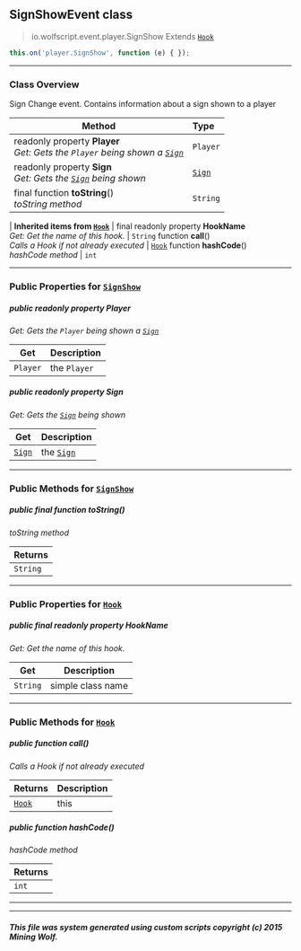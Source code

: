 ## SignShowEvent __class__

>io.wolfscript.event.player.SignShow
>Extends [`Hook`](../../hook/Hook.md)
``` javascript
this.on('player.SignShow', function (e) { });
```


---

### Class Overview

Sign Change event. Contains information about a sign shown to a player

Method | Type   
--- | :--- 
 readonly property __Player__ <br> _Get: Gets the `Player` being shown a [`Sign`](../../api/world/blocks/Sign.md)_ | `Player`
 readonly property __Sign__ <br> _Get: Gets the [`Sign`](../../api/world/blocks/Sign.md) being shown_ | [`Sign`](../../api/world/blocks/Sign.md)
final function __toString__() <br> _toString method_ | `String`
 |
__Inherited items from [`Hook`](../../hook/Hook.md)__ |
final readonly property __HookName__ <br> _Get: Get the name of this hook._ | `String`
 function __call__() <br> _Calls a Hook if not already executed_ | [`Hook`](../../hook/Hook.md)
 function __hashCode__() <br> _hashCode method_ | `int`





---


### Public Properties for [`SignShow`](SignShow.md)

##### <a id='player'></a>public  readonly property __Player__

_Get: Gets the `Player` being shown a [`Sign`](../../api/world/blocks/Sign.md)_

Get | Description
--- | --- 
`Player` | the `Player`



##### <a id='sign'></a>public  readonly property __Sign__

_Get: Gets the [`Sign`](../../api/world/blocks/Sign.md) being shown_

Get | Description
--- | --- 
[`Sign`](../../api/world/blocks/Sign.md) | the [`Sign`](../../api/world/blocks/Sign.md)



---

### Public Methods for [`SignShow`](SignShow.md)

##### <a id='tostring'></a>public final function __toString__()

_toString method_

Returns | 
--- | 
`String` |


---

### Public Properties for [`Hook`](../../hook/Hook.md)

##### <a id='hookname'></a>public final readonly property __HookName__

_Get: Get the name of this hook._

Get | Description
--- | --- 
`String` | simple class name



---

### Public Methods for [`Hook`](../../hook/Hook.md)

##### <a id='call'></a>public  function __call__()

_Calls a Hook if not already executed_

Returns | Description
--- | --- 
[`Hook`](../../hook/Hook.md) | this


##### <a id='hashcode'></a>public  function __hashCode__()

_hashCode method_

Returns | 
--- | 
`int` |


---


---


##### This file was system generated using custom scripts copyright (c) 2015 Mining Wolf.
	

